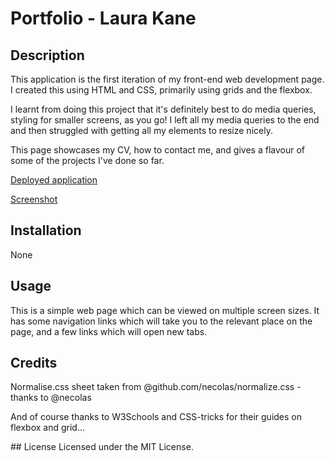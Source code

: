 # Portfolio - Laura Kane

## Description
This application is the first iteration of my front-end web development page. I created this using HTML and CSS, primarily using grids and the flexbox.

I learnt from doing this project that it's definitely best to do media queries, styling for smaller screens, as you go! I left all my media queries to the end and then struggled with getting all my elements to resize nicely. 

This page showcases my CV, how to contact me, and gives a flavour of some of the projects I've done so far. 

[Deployed application](https://kauralane.github.io/laura-kane-portfolio/)

[Screenshot](assets/images/screenshot.png)

## Installation
None

## Usage
This is a simple web page which can be viewed on multiple screen sizes. It has some navigation links which will take you to the relevant place on the page, and a few links which will open new tabs. 

## Credits
Normalise.css sheet taken from @github.com/necolas/normalize.css - thanks to @necolas

And of course thanks to W3Schools and CSS-tricks for their guides on flexbox and grid...

## License
Licensed under the MIT License.